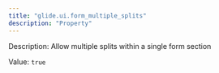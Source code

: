 ```yaml
---
title: "glide.ui.form_multiple_splits"
description: "Property"
---
```


Description: Allow multiple splits within a single form section

Value: `true`